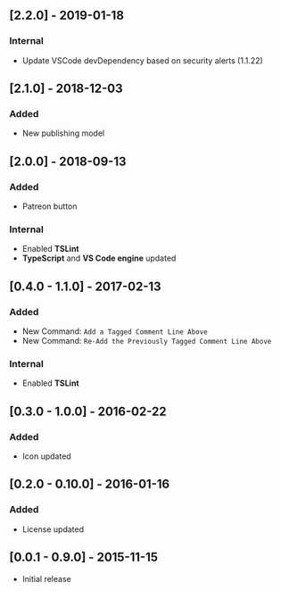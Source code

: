 ## [2.2.0] - 2019-01-18
### Internal
* Update VSCode devDependency based on security alerts (1.1.22)

## [2.1.0] - 2018-12-03
### Added
* New publishing model

## [2.0.0] - 2018-09-13
### Added
* Patreon button

### Internal
- Enabled **TSLint**
- **TypeScript** and **VS Code engine** updated

## [0.4.0 - 1.1.0] - 2017-02-13
### Added
- New Command: `Add a Tagged Comment Line Above`
- New Command: `Re-Add the Previously Tagged Comment Line Above`

### Internal
- Enabled **TSLint**

## [0.3.0 - 1.0.0] - 2016-02-22
### Added
- Icon updated

## [0.2.0 - 0.10.0] - 2016-01-16
### Added
- License updated

## [0.0.1 - 0.9.0] - 2015-11-15
- Initial release